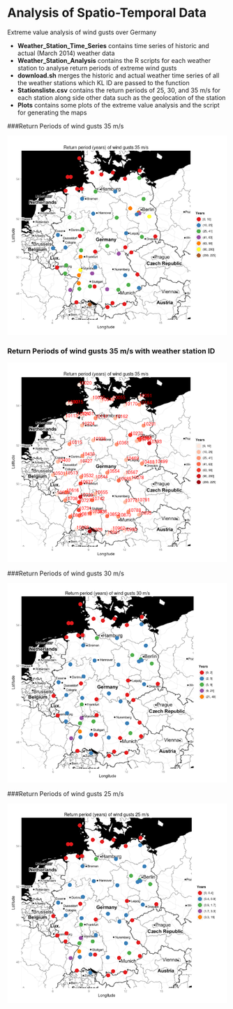 Analysis of Spatio-Temporal Data
=================================

Extreme value analysis of wind gusts over Germany

* __Weather_Station_Time_Series__ contains time series of historic and actual (March 2014) weather data
* __Weather_Station_Analysis__ contains the R scripts for each weather station to analyse return periods of extreme wind gusts
* __download.sh__ merges the historic and actual weather time series of all the weather stations which KL ID are passed to the function
* __Stationsliste.csv__ contains the return periods of 25, 30, and 35 m/s for each station along side other data such as the geolocation of the station
* __Plots__ contains some plots of the extreme value analysis and the script for generating the maps

###Return Periods of wind gusts 35 m/s

![](https://raw.githubusercontent.com/ChristopherStephan/AnalysisOfSpatioTemporalData/master/Plots/retper35_final.png "Return Periods of wind gusts 35 m/s")


### Return Periods of wind gusts 35 m/s with weather station ID

![](https://raw.githubusercontent.com/ChristopherStephan/AnalysisOfSpatioTemporalData/master/Plots/retper35_labels_reds.png "Return Periods of wind gusts 35 m/s")



###Return Periods of wind gusts 30 m/s

![](https://raw.githubusercontent.com/ChristopherStephan/AnalysisOfSpatioTemporalData/master/Plots/retper30_final.png "Return Periods of wind gusts 30 m/s")


###Return Periods of wind gusts 25 m/s

![](https://raw.githubusercontent.com/ChristopherStephan/AnalysisOfSpatioTemporalData/master/Plots/retper25_final.png "Return Periods of wind gusts 25 m/s")

